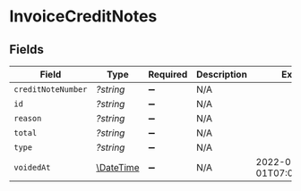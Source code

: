 # InvoiceCreditNotes


## Fields

| Field                                                         | Type                                                          | Required                                                      | Description                                                   | Example                                                       |
| ------------------------------------------------------------- | ------------------------------------------------------------- | ------------------------------------------------------------- | ------------------------------------------------------------- | ------------------------------------------------------------- |
| `creditNoteNumber`                                            | *?string*                                                     | :heavy_minus_sign:                                            | N/A                                                           |                                                               |
| `id`                                                          | *?string*                                                     | :heavy_minus_sign:                                            | N/A                                                           |                                                               |
| `reason`                                                      | *?string*                                                     | :heavy_minus_sign:                                            | N/A                                                           |                                                               |
| `total`                                                       | *?string*                                                     | :heavy_minus_sign:                                            | N/A                                                           |                                                               |
| `type`                                                        | *?string*                                                     | :heavy_minus_sign:                                            | N/A                                                           |                                                               |
| `voidedAt`                                                    | [\DateTime](https://www.php.net/manual/en/class.datetime.php) | :heavy_minus_sign:                                            | N/A                                                           | 2022-05-01T07:01:31+00:00                                     |
